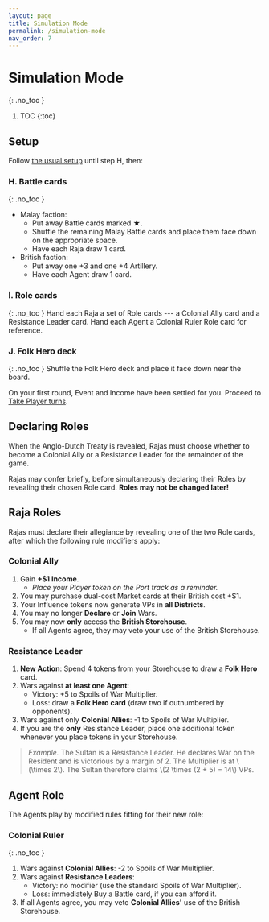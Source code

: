 ```yaml
---
layout: page
title: Simulation Mode
permalink: /simulation-mode
nav_order: 7
---
```


# Simulation Mode
{: .no_toc }

1. TOC
{:toc}

## Setup
Follow [the usual setup](setup) until step H, then:

### H. Battle cards
{: .no_toc }

- Malay faction:
    - Put away Battle cards marked &#9733;.
    - Shuffle the remaining Malay Battle cards and place them face down on the appropriate space.
    - Have each Raja draw 1 card.
- British faction:
    - Put away one +3 and one +4 Artillery.
    - Have each Agent draw 1 card.

### I. Role cards
{: .no_toc }
Hand each Raja a set of Role cards --- a Colonial Ally card and a Resistance Leader card. Hand each Agent a Colonial Ruler Role card for reference.

### J. Folk Hero deck
{: .no_toc }
Shuffle the Folk Hero deck and place it face down near the board.

On your first round, Event and Income have been settled for you. Proceed to [Take Player turns](sequence-of-play#3-take-player-turns).

## Declaring Roles
When the Anglo-Dutch Treaty is revealed, Rajas must choose whether to become a Colonial Ally or a Resistance Leader for the remainder of the game.

Rajas may confer briefly, before simultaneously declaring their Roles by revealing their chosen Role card. **Roles may not be changed later!**

## Raja Roles
Rajas must declare their allegiance by revealing one of the two Role cards, after which the following rule modifiers apply:

### Colonial Ally
1. Gain **+$1 Income**.
    - *Place your Player token on the Port track as a reminder.*
2. You may purchase dual-cost Market cards at their British cost +$1.
3. Your Influence tokens now generate VPs in **all Districts**.
4. You may no longer **Declare** or **Join** Wars.
5. You may now **only** access the **British Storehouse**.
    - If all Agents agree, they may veto your use of the British Storehouse.

### Resistance Leader
1. **New Action**: Spend 4 tokens from your Storehouse to draw a **Folk Hero** card.
2. Wars against **at least one Agent**:
    - Victory: +5 to Spoils of War Multiplier.
    - Loss: draw a **Folk Hero card** (draw two if outnumbered by opponents).
4. Wars against only **Colonial Allies**: -1 to Spoils of War Multiplier.
5. If you are the **only** Resistance Leader, place one additional token whenever you place tokens in your Storehouse.

> *Example.* The Sultan is a Resistance Leader. He declares War on the Resident and is victorious by a margin of 2. The Multiplier is at \\(\times 2\\). The Sultan therefore claims \\(2 \times (2 + 5) = 14\\) VPs.

## Agent Role
The Agents play by modified rules fitting for their new role:

### Colonial Ruler
{: .no_toc }
1. Wars against **Colonial Allies**: -2 to Spoils of War Multiplier.
2. Wars against **Resistance Leaders**:
    - Victory: no modifier (use the standard Spoils of War Multiplier).
    - Loss: immediately Buy a Battle card, if you can afford it.
3. If all Agents agree, you may veto **Colonial Allies'** use of the British Storehouse.